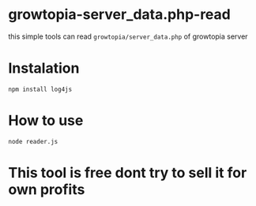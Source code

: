 # growtopia-server_data.php-read
this simple tools can read ```growtopia/server_data.php``` of growtopia server 

# Instalation
```npm install log4js```
# How to use
```node reader.js```

# This tool is free dont try to sell it for own profits

